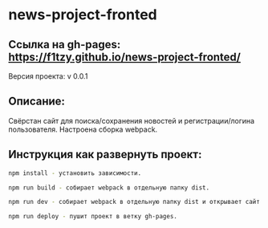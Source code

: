 # news-project-fronted

## Ссылка на gh-pages: https://f1tzy.github.io/news-project-fronted/

Версия проекта: v 0.0.1

## Описание:
Свёрстан сайт для поиска/сохранения новостей и регистрации/логина пользователя. Настроена сборка webpack.

## Инструкция как развернуть проект:

```sh
npm install - установить зависимости.

npm run build - собирает webpack в отдельную папку dist.

npm run dev - собирает webpack в отдельную папку dist и открывает сайт в отдельной вкладке.

npm run deploy - пушит проект в ветку gh-pages.
```